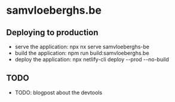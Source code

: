# samvloeberghs.be

## Deploying to production

- serve the application: npx nx serve samvloeberghs-be
- build the application: npm run build:samvloeberghs.be
- deploy the application: npx netlify-cli deploy --prod --no-build

## TODO

- TODO: blogpost about the devtools
